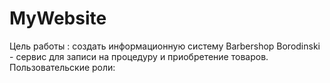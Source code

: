 # MyWebsite
Цель работы : создать информационную систему Barbershop Borodinski - сервис для записи на процедуру и приобретение товаров.
Пользовательские роли:

